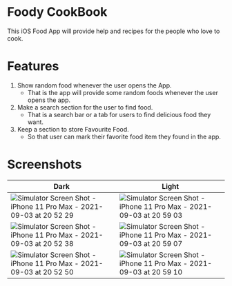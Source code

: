 # Foody CookBook
This iOS Food App will provide help and recipes for the people who love to cook.

# Features
1. Show random food whenever the user opens the App.
    * That is the app will provide some random foods whenever the user opens the app.
2. Make a search section for the user to find food.
    * That is a search bar or a tab for users to find delicious food they want.
3. Keep a section to store Favourite Food.
    * So that user can mark their favorite food item they found in the app.

# Screenshots
| Dark  | Light |
| ------------- | ------------- |
| ![Simulator Screen Shot - iPhone 11 Pro Max - 2021-09-03 at 20 52 29](https://user-images.githubusercontent.com/90052261/132029867-666b2140-a861-48c9-9921-24aae8ea90b2.png)  | ![Simulator Screen Shot - iPhone 11 Pro Max - 2021-09-03 at 20 59 03](https://user-images.githubusercontent.com/90052261/132030552-bbd2ef27-d450-40d3-8748-dadc5ba7af02.png)  |
| ![Simulator Screen Shot - iPhone 11 Pro Max - 2021-09-03 at 20 52 38](https://user-images.githubusercontent.com/90052261/132029878-9766d8d2-908f-477a-8701-4069929c287d.png)  | ![Simulator Screen Shot - iPhone 11 Pro Max - 2021-09-03 at 20 59 07](https://user-images.githubusercontent.com/90052261/132030965-dd793abd-15cb-4689-b0bf-8a9c0a087a83.png)  |
| ![Simulator Screen Shot - iPhone 11 Pro Max - 2021-09-03 at 20 52 50](https://user-images.githubusercontent.com/90052261/132029883-b7693e90-406c-48c8-bad0-c26295158ab4.png)  | ![Simulator Screen Shot - iPhone 11 Pro Max - 2021-09-03 at 20 59 10](https://user-images.githubusercontent.com/90052261/132030980-5aba4b13-9bdd-42f3-aa94-eb3a1233c822.png)  |
